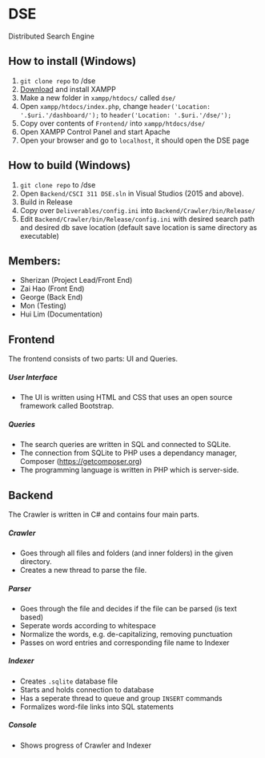 # DSE
Distributed Search Engine

## How to install (Windows)
1. `git clone repo` to /dse
2. [Download](https://www.apachefriends.org/index.html) and install XAMPP
3. Make a new folder in `xampp/htdocs/` called `dse/`
4. Open `xampp/htdocs/index.php`, change `header('Location: '.$uri.'/dashboard/');` to `header('Location: '.$uri.'/dse/');`
5. Copy over contents of `Frontend/` into `xampp/htdocs/dse/`
6. Open XAMPP Control Panel and start Apache
7. Open your browser and go to `localhost`, it should open the DSE page

## How to build (Windows)
1. `git clone repo` to /dse
2. Open `Backend/CSCI 311 DSE.sln` in Visual Studios (2015 and above).
3. Build in Release
4. Copy over `Deliverables/config.ini` into `Backend/Crawler/bin/Release/`
5. Edit `Backend/Crawler/bin/Release/config.ini` with desired search path and desired db save location (default save location is same directory as executable)

## Members:
* Sherizan (Project Lead/Front End)
* Zai Hao (Front End)
* George (Back End)
* Mon (Testing)
* Hui Lim (Documentation)

## Frontend
The frontend consists of two parts: UI and Queries.

##### User Interface
- The UI is written using HTML and CSS that uses an open source framework called Bootstrap.

##### Queries
- The search queries are written in SQL and connected to SQLite.
- The connection from SQLite to PHP uses a dependancy manager, Composer (https://getcomposer.org)
- The programming language is written in PHP which is server-side.

## Backend
The Crawler is written in C# and contains four main parts.
##### Crawler
- Goes through all files and folders (and inner folders) in the given directory.
- Creates a new thread to parse the file.
##### Parser
- Goes through the file and decides if the file can be parsed (is text based)
- Seperate words according to whitespace
- Normalize the words, e.g. de-capitalizing, removing punctuation
- Passes on word entries and corresponding file name to Indexer
##### Indexer
- Creates `.sqlite` database file
- Starts and holds connection to database
- Has a seperate thread to queue and group `INSERT` commands
- Formalizes word-file links into SQL statements
##### Console
- Shows progress of Crawler and Indexer
